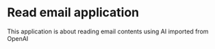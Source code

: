 # Read email application
This application is about reading email contents using AI imported from OpenAI

